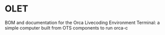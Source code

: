 # OLET
BOM and documentation for the Orca Livecoding Environment Terminal: a simple computer built from OTS components to run orca-c
